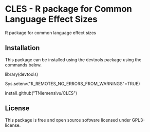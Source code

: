 # CLES - R package for Common Language Effect Sizes

R package for common language effect sizes

##

## Installation

This package can be installed using the devtools package using the commands below.

library(devtools)

Sys.setenv("R_REMOTES_NO_ERRORS_FROM_WARNINGS"=TRUE)

install_github("TNiemensivu/CLES")

## License
This package is free and open source software licensed under GPL3-license.
